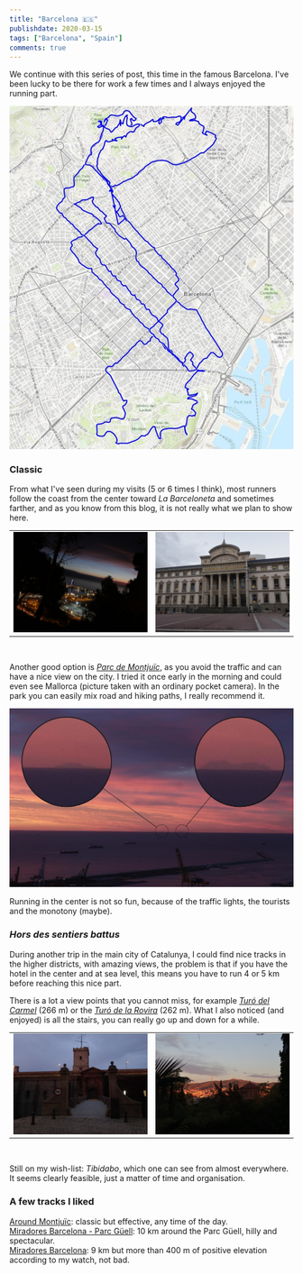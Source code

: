 ```yaml
---
title: "Barcelona 🇪🇸"
publishdate: 2020-03-15
tags: ["Barcelona", "Spain"]
comments: true
---
```



We continue with this series of post, this time in the famous Barcelona. I've been lucky to be there
for work a few times and I always enjoyed the running part.

![Map of Barcelona](./images/BarcelonaMap.jpg)

<span class="icon"><i class="fab fa-instagram"></i></span>


### <i class="fas fa-shoe-prints"></i> Classic

From what I've seen during my visits (5 or 6 times I think), most runners follow the coast from the center toward *La Barceloneta* and sometimes farther, and as you know from this blog, it is not really what we plan to show here.  


| | |
|:-------------------------:|:-------------------------:|
|![Barcelona](./images/Barcelona01.JPG)  |  ![Barcelona](./images/Barcelona02.JPG) |
&nbsp; 

Another good option is [*Parc de Montjuïc*](https://www.barcelonaturisme.com/wv3/en/page/396/parc-de-montjuic.html), as you avoid the traffic and can have a nice view on the city. I tried it once early in the morning and could even see Mallorca (picture taken with an ordinary pocket camera). In the park you can easily mix road and hiking paths, I really recommend it.

![Barcelona](./images/Barcelona05.JPG)


Running in the center is not so fun, because of the traffic lights, the tourists and the monotony (maybe).

### <i class="fas fa-map-signs"></i> _Hors des sentiers battus_

During another trip in the main city of Catalunya, I could find nice tracks in the higher districts, with amazing views, the problem is that if you have the hotel in the center and at sea level, this means you have to run 4 or 5 km before reaching this nice part.

There is a lot a view points that you cannot miss, for example [_Turó del Carmel_](https://es.wikipedia.org/wiki/Monte_Carmelo_(Barcelona)) (266 m) or the [_Turó de la Rovira_](https://es.wikipedia.org/wiki/Tur%C3%B3_de_la_Rovira) (262 m). What I also noticed (and enjoyed) is all the stairs, you can really go up and down for a while.


| | |
|:-------------------------:|:-------------------------:|
|![Barcelona](./images/Barcelona03.JPG)  |  ![Barcelona](./images/Barcelona04.JPG) |
&nbsp; 


Still on my wish-list: _Tibidabo_, which one can see from almost everywhere. It seems clearly feasible, just a matter of time and organisation.

### <i class="fas fa-star"></i> A few tracks I liked

[<i class="fas fa-link"></i> Around Montjuïc](https://www.wikiloc.com/running-trails/barcelona-montjuic-48416352): classic but effective, any time of the day.     
[<i class="fas fa-link"></i> Miradores Barcelona - Parc Güell](https://www.wikiloc.com/running-trails/miradores-barcelona-parc-guell-12461155): 10 km around the Parc Güell, hilly and spectacular.      
[<i class="fas fa-link"></i> Miradores Barcelona](https://www.wikiloc.com/hiking-trails/miradores-barcelona-12479787): 9 km but more than 400 m of positive elevation according to my watch, not bad.
